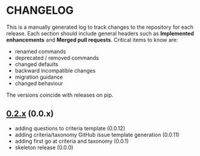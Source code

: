 # CHANGELOG

This is a manually generated log to track changes to the repository for each release.
Each section should include general headers such as **Implemented enhancements**
and **Merged pull requests**. Critical items to know are:

 - renamed commands
 - deprecated / removed commands
 - changed defaults
 - backward incompatible changes
 - migration guidance
 - changed behaviour

The versions coincide with releases on pip.

## [0.2.x](https://github.com/rseng/rseng/tree/master) (0.0.x)
 - adding questions to criteria template (0.0.12)
 - adding criteria/taxonomy GitHub issue template generation (0.0.11)
 - adding first go at criteria and taxonomy (0.0.1)
 - skeleton release (0.0.0)
